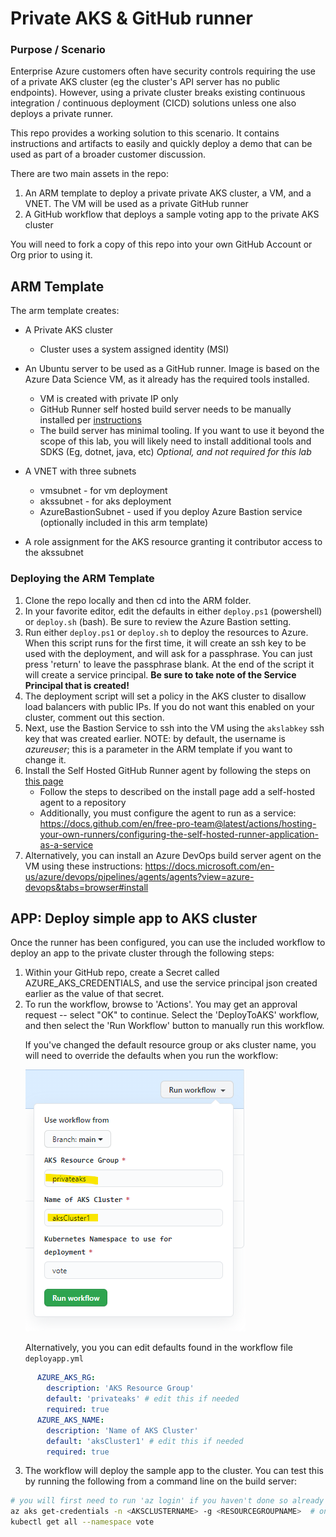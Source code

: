# Private AKS & GitHub runner

### Purpose / Scenario
Enterprise Azure customers often have security controls requiring the use of a private AKS cluster (eg the cluster's API server has no public endpoints).  However, using a private cluster breaks existing continuous integration / continuous deployment (CICD) solutions unless one also deploys a private runner.

This repo provides a working solution to this scenario.  It contains instructions and artifacts to easily and quickly deploy a demo that can be used as part of a broader customer discussion.

There are two main assets in the repo:
1) An ARM template to deploy a private private AKS cluster, a VM, and a VNET.  The VM will be used as a private GitHub runner
2) A GitHub workflow that deploys a sample voting app to the private AKS cluster

You will need to fork a copy of this repo into your own GitHub Account or Org prior to using it.

## ARM Template 
The arm template creates:
- A Private AKS cluster
  - Cluster uses a system assigned identity (MSI)
- An Ubuntu server to be used as a GitHub runner.  Image is based on the Azure Data Science VM, as it already has the required tools installed.
  - VM is created with private IP only
  - GitHub Runner self hosted build server needs to be manually installed per [instructions](https://docs.github.com/en/free-pro-team@latest/actions/hosting-your-own-runners/adding-self-hosted-runners)
  - The build server has minimal tooling.  If you want to use it beyond the scope of this lab, you will likely need to install additional tools and SDKS (Eg, dotnet, java, etc)  _Optional, and not required for this lab_

- A VNET with three subnets
  - vmsubnet - for vm deployment
  - akssubnet - for aks deployment
  - AzureBastionSubnet - used if you deploy Azure Bastion service (optionally included in this arm template)
- A role assignment for the AKS resource granting it contributor access to the akssubnet

### Deploying the ARM Template
1. Clone the repo locally and then cd into the ARM folder.
2. In your favorite editor, edit the defaults in either  `deploy.ps1` (powershell) or  `deploy.sh` (bash).    Be sure to review the Azure Bastion setting.
3. Run either `deploy.ps1` or `deploy.sh` to deploy the resources to Azure.  When this script runs for the first time, it will create an ssh key to be used with the deployment, and will ask for a passphrase.  You can just press 'return' to leave the passphrase blank.  At the end of the script it will create a service principal.   **Be sure to take note of the Service Principal that is created!**
4. The deployment script will set a policy in the AKS cluster to disallow load balancers with public IPs.  If you do not want this enabled on your cluster, comment out this section.
5. Next, use the Bastion Service to ssh into the VM using the `akslabkey` ssh key that was created earlier. NOTE: by default, the username is _azureuser_; this is a parameter in the ARM template if you want to change it.
6. Install the Self Hosted GitHub Runner agent by following the steps on [this page](https://docs.github.com/en/free-pro-team@latest/actions/hosting-your-own-runners/adding-self-hosted-runners)
   - Follow the steps to described on the install page add a self-hosted agent to a repository
   - Additionally, you must configure the agent to run as a service:  https://docs.github.com/en/free-pro-team@latest/actions/hosting-your-own-runners/configuring-the-self-hosted-runner-application-as-a-service
7. Alternatively, you can install an Azure DevOps build server agent on the VM using these instructions:  https://docs.microsoft.com/en-us/azure/devops/pipelines/agents/agents?view=azure-devops&tabs=browser#install
 

## APP:  Deploy simple app to AKS cluster
Once the runner has been configured, you can use the included workflow to deploy an app to the private cluster through the following steps:

1. Within your GitHub repo, create a Secret called AZURE_AKS_CREDENTIALS, and use the service principal json created earlier as the value of that secret.
2. To run the workflow, browse to 'Actions'.  You may get an approval request -- select "OK" to continue.  Select the 'DeployToAKS' workflow, and then select the 'Run Workflow' button to manually run this workflow.<p>
If you've changed the default resource group or aks cluster name, you will need to override the defaults when you run the workflow:<p>
![workflowhighlight](media/workflow1.png)<p>
Alternatively, you you can edit defaults found in the workflow file `deployapp.yml`
```yaml
      AZURE_AKS_RG: 
        description: 'AKS Resource Group'
        default: 'privateaks' # edit this if needed
        required: true
      AZURE_AKS_NAME: 
        description: 'Name of AKS Cluster'
        default: 'aksCluster1' # edit this if needed
        required: true
```
3. The workflow will deploy the sample app to the cluster.  You can test this by running the following from a command line on the build server:
```bash
# you will first need to run 'az login' if you haven't done so already
az aks get-credentials -n <AKSCLUSTERNAME> -g <RESOURCEGROUPNAME>  # one time only
kubectl get all --namespace vote
```
